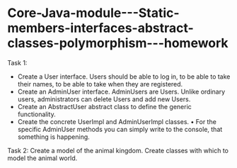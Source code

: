 # Core-Java-module---Static-members-interfaces-abstract-classes-polymorphism---homework

Task 1: 
 - Create a User interface. Users should be able to
log in, to be able to take their names, to be able to take when they are
registered.
 - Create an AdminUser interface. AdminUsers are Users. Unlike
ordinary users, administrators can delete Users and add
new Users.
 - Create an AbstractUser abstract class to define the generic
functionality.
 - Create the concrete UserImpl and AdminUserImpl classes.
• For the specific AdminUser methods you can simply write to the console, that something is happening.

Task 2: Create a model of the animal kingdom. Create classes with which to model the animal world.

